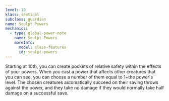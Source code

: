 ```yaml
---
level: 10
klass: sentinel
subclass: guardian
name: Sculpt Powers
mechanics:
  - type: global-power-note
    name: Sculpt Powers
    moreInfo:
      model: class-features
      id: sculpt-powers
---
```

Starting at 10th, you can create pockets of relative safety within the effects of your powers. When you cast a power that
affects other creatures that you can see, you can choose a number of them equal to 1+the power's level. The chosen creatures
automatically succeed on their saving throws against the power, and they take no damage if they would normally take half
damage on a successful save.
